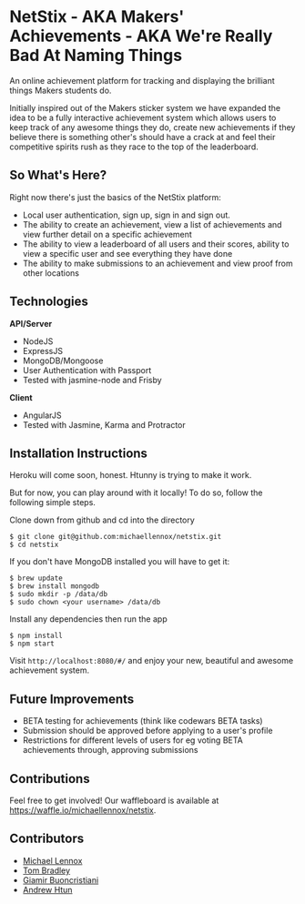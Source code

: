 # NetStix - AKA Makers' Achievements - AKA We're Really Bad At Naming Things

An online achievement platform for tracking and displaying the brilliant things Makers students do.

Initially inspired out of the Makers sticker system we have expanded the idea to be a fully interactive achievement system which allows users to keep track of any awesome things they do, create new achievements if they believe there is something other's should have a crack at and feel their competitive spirits rush as they race to the top of the leaderboard.

## So What's Here?

Right now there's just the basics of the NetStix platform:

* Local user authentication, sign up, sign in and sign out.
* The ability to create an achievement, view a list of achievements and view further detail on a specific achievement
* The ability to view a leaderboard of all users and their scores, ability to view a specific user and see everything they have done
* The ability to make submissions to an achievement and view proof from other locations

## Technologies

__API/Server__

* NodeJS
* ExpressJS
* MongoDB/Mongoose
* User Authentication with Passport
* Tested with jasmine-node and Frisby

__Client__

* AngularJS
* Tested with Jasmine, Karma and Protractor

## Installation Instructions

Heroku will come soon, honest. Htunny is trying to make it work.

But for now, you can play around with it locally! To do so, follow the following simple steps.

Clone down from github and cd into the directory

```
$ git clone git@github.com:michaellennox/netstix.git
$ cd netstix
```

If you don't have MongoDB installed you will have to get it:

```
$ brew update
$ brew install mongodb
$ sudo mkdir -p /data/db
$ sudo chown <your username> /data/db
```

Install any dependencies then run the app

```
$ npm install
$ npm start
```

Visit `http://localhost:8080/#/` and enjoy your new, beautiful and awesome achievement system.

## Future Improvements

* BETA testing for achievements (think like codewars BETA tasks)
* Submission should be approved before applying to a user's profile
* Restrictions for different levels of users for eg voting BETA achievements through, approving submissions


## Contributions

Feel free to get involved! Our waffleboard is available at https://waffle.io/michaellennox/netstix.

## Contributors

* [Michael Lennox](https://github.com/michaellennox)
* [Tom Bradley](https://github.com/trbradley)
* [Giamir Buoncristiani](https://github.com/giamir)
* [Andrew Htun](https://github.com/Htunny)
